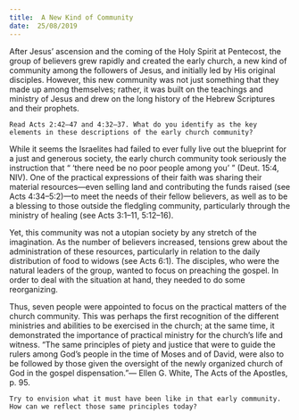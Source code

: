 ```yaml
---
title:  A New Kind of Community
date:  25/08/2019
---
```


After Jesus’ ascension and the coming of the Holy Spirit at Pentecost, the group of believers grew rapidly and created the early church, a new kind of community among the followers of Jesus, and initially led by His original disciples. However, this new community was not just something that they made up among themselves; rather, it was built on the teachings and ministry of Jesus and drew on the long history of the Hebrew Scriptures and their prophets.

`Read Acts 2:42–47 and 4:32–37. What do you identify as the key elements in these descriptions of the early church community?`

While it seems the Israelites had failed to ever fully live out the blueprint for a just and generous society, the early church community took seriously the instruction that “ ‘there need be no poor people among you’ ” (Deut. 15:4, NIV). One of the practical expressions of their faith was sharing their material resources—even selling land and contributing the funds raised (see Acts 4:34–5:2)—to meet the needs of their fellow believers, as well as to be a blessing to those outside the fledgling community, particularly through the ministry of healing (see Acts 3:1–11, 5:12–16).

Yet, this community was not a utopian society by any stretch of the imagination. As the number of believers increased, tensions grew about the administration of these resources, particularly in relation to the daily distribution of food to widows (see Acts 6:1). The disciples, who were the natural leaders of the group, wanted to focus on preaching the gospel. In order to deal with the situation at hand, they needed to do some reorganizing.

Thus, seven people were appointed to focus on the practical matters of the church community. This was perhaps the first recognition of the different ministries and abilities to be exercised in the church; at the same time, it demonstrated the importance of practical ministry for the church’s life and witness. “The same principles of piety and justice that were to guide the rulers among God’s people in the time of Moses and of David, were also to be followed by those given the oversight of the newly organized church of God in the gospel dispensation.”— Ellen G. White, The Acts of the Apostles, p. 95.

`Try to envision what it must have been like in that early community. How can we reflect those same principles today?`